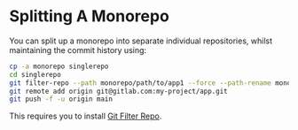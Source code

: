 Splitting A Monorepo
=====

You can split up a monorepo into separate individual repositories, whilst maintaining the commit history using:

  ```bash
  cp -a monorepo singlerepo
  cd singlerepo
  git filter-repo --path monorepo/path/to/app1 --force --path-rename monorepo/path/to/app1/:
  git remote add origin git@gitlab.com:my-project/app.git
  git push -f -u origin main
  ```
  
  This requires you to install [Git Filter Repo](https://github.com/newren/git-filter-repo).
